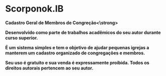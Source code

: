 # Scorponok.IB
<strong>Cadastro Geral de Membros de Congreção<\strong>

Desenvolvido como parte de trabalhos acadêmicos do seu autor durante curso superior.

É um sistema  simples e tem o objetivo de ajudar pequenas igrejas a manterem um cadastro organizado de congregações e membros.

Seu uso é gratuito e sua venda é expressamente proibida. Todos os direitos autorais pertencem ao seu autor. 
